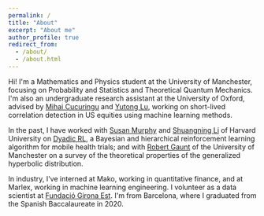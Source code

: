 ```yaml
---
permalink: /
title: "About"
excerpt: "About me"
author_profile: true
redirect_from: 
  - /about/
  - /about.html
---
```


Hi! I'm a Mathematics and Physics student at the University of Manchester, focusing on Probability and Statistics and Theoretical Quantum Mechanics. I'm also an undergraduate research assistant at the University of Oxford, advised by <a href="https://www.stats.ox.ac.uk/~cucuring/" target="_blank">Mihai Cucuringu</a> and <a href="https://www.linkedin.com/in/yutong-lu-0a5031a7/" target="_blank">Yutong Lu</a>, working on short-lived correlation detection in US equities using machine learning methods.

In the past, I have worked with <a href="http://people.seas.harvard.edu/~samurphy/" target="_blank">Susan Murphy</a> and <a href="https://lsn235711.github.io/" target="_blank">Shuangning Li</a> of Harvard University on <a href="https://arxiv.org/abs/2308.07843" target="_blank">Dyadic RL</a>, a Bayesian and hierarchical reinforcement learning algorithm for mobile health trials; and with <a href="https://sites.google.com/site/robertedwardgauntmanchester/" target="_blank">Robert Gaunt</a> of the University of Manchester on a survey of the theoretical properties of the generalized hyperbolic distribution.

In industry, I've interned at Mako, working in quantitative finance, and at Marlex, working in machine learning engineering. I volunteer as a data scientist at <a href="https://gironaest.cat/" target="_blank">Fundació Girona Est</a>. I'm from Barcelona, where I graduated from the Spanish Baccalaureate in 2020.
